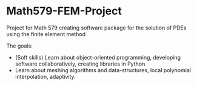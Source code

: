 # Math579-FEM-Project
Project for Math 579 creating software package for the solution of PDEs using the finite element method

The goals:

- (Soft skills) Learn about object-oriented programming, developing software collaboratively, creating libraries in Python
- Learn about meshing algorithms and data-structures, local polynomial interpolation, adaptivity.


